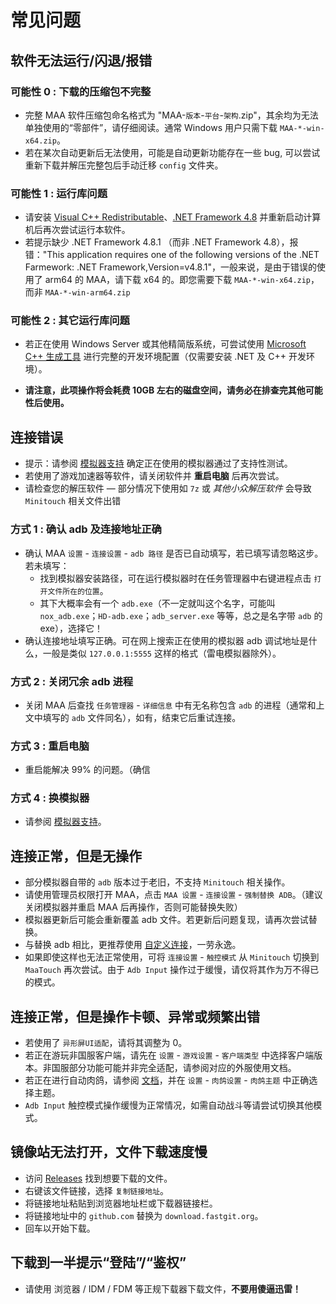 # 常见问题

## 软件无法运行/闪退/报错

### 可能性 0 : 下载的压缩包不完整

- 完整 MAA 软件压缩包命名格式为 "MAA-`版本`-`平台`-`架构`.zip"，其余均为无法单独使用的“零部件”，请仔细阅读。通常 Windows 用户只需下载 `MAA-*-win-x64.zip`。
- 若在某次自动更新后无法使用，可能是自动更新功能存在一些 bug, 可以尝试重新下载并解压完整包后手动迁移 `config` 文件夹。

### 可能性 1 : 运行库问题

- 请安装 [Visual C++ Redistributable](https://docs.microsoft.com/zh-CN/cpp/windows/latest-supported-vc-redist?view=msvc-160#visual-studio-2015-2017-2019-and-2022)、[.NET Framework 4.8](https://dotnet.microsoft.com/download/dotnet-framework/net48) 并重新启动计算机后再次尝试运行本软件。
- 若提示缺少 .NET Framework 4.8.1 （而非 .NET Framework 4.8），报错："This application requires one of the following versions of the .NET Farmework: .NET Framework,Version=v4.8.1"，一般来说，是由于错误的使用了 arm64 的 MAA，请下载 x64 的。即您需要下载 `MAA-*-win-x64.zip`，而非 `MAA-*-win-arm64.zip`

### 可能性 2 : 其它运行库问题

- 若正在使用 Windows Server 或其他精简版系统，可尝试使用 [Microsoft C++ 生成工具](https://visualstudio.microsoft.com/zh-hans/visual-cpp-build-tools/) 进行完整的开发环境配置（仅需要安装 .NET 及 C++ 开发环境）。

- **请注意，此项操作将会耗费 10GB 左右的磁盘空间，请务必在排查完其他可能性后使用。**

## 连接错误

- 提示：请参阅 [模拟器支持](1.3-模拟器支持.md) 确定正在使用的模拟器通过了支持性测试。
- 若使用了游戏加速器等软件，请关闭软件并 **重启电脑** 后再次尝试。
- 请检查您的解压软件 — 部分情况下使用如 `7z` 或 _其他小众解压软件_ 会导致 `Minitouch` 相关文件出错

### 方式 1 : 确认 adb 及连接地址正确

- 确认 MAA `设置` - `连接设置` - `adb 路径` 是否已自动填写，若已填写请忽略这步。若未填写：
  - 找到模拟器安装路径，可在运行模拟器时在任务管理器中右键进程点击 `打开文件所在的位置`。
  - 其下大概率会有一个 `adb.exe`（不一定就叫这个名字，可能叫 `nox_adb.exe`；`HD-adb.exe`；`adb_server.exe` 等等，总之是名字带 `adb` 的 exe），选择它！
- 确认连接地址填写正确。可在网上搜索正在使用的模拟器 adb 调试地址是什么，一般是类似 `127.0.0.1:5555` 这样的格式（雷电模拟器除外）。

### 方式 2 : 关闭冗余 adb 进程

- 关闭 MAA 后查找 `任务管理器` - `详细信息` 中有无名称包含 `adb` 的进程（通常和上文中填写的 `adb` 文件同名），如有，结束它后重试连接。

### 方式 3 : 重启电脑

- 重启能解决 99% 的问题。（确信

### 方式 4 : 换模拟器

- 请参阅 [模拟器支持](1.3-模拟器支持.md)。

## 连接正常，但是无操作

- 部分模拟器自带的 `adb` 版本过于老旧，不支持 `Minitouch` 相关操作。
- 请使用管理员权限打开 MAA，点击 `MAA 设置` - `连接设置` - `强制替换 ADB`。（建议关闭模拟器并重启 MAA 后再操作，否则可能替换失败）
- 模拟器更新后可能会重新覆盖 adb 文件。若更新后问题复现，请再次尝试替换。
- 与替换 adb 相比，更推荐使用 [自定义连接](1.2-详细介绍.md#自定义连接)，一劳永逸。
- 如果即使这样也无法正常使用，可将 `连接设置` - `触控模式` 从 `Minitouch` 切换到 `MaaTouch` 再次尝试。由于 `Adb Input` 操作过于缓慢，请仅将其作为万不得已的模式。

## 连接正常，但是操作卡顿、异常或频繁出错

- 若使用了 `异形屏UI适配`，请将其调整为 0。
- 若正在游玩非国服客户端，请先在 `设置` - `游戏设置` - `客户端类型` 中选择客户端版本。非国服部分功能可能并非完全适配，请参阅对应的外服使用文档。
- 若正在进行自动肉鸽，请参阅 [文档](1.1-详细介绍.md#一键长草：自动肉鸽)，并在 `设置` - `肉鸽设置` - `肉鸽主题` 中正确选择主题。
- `Adb Input` 触控模式操作缓慢为正常情况，如需自动战斗等请尝试切换其他模式。

## 镜像站无法打开，文件下载速度慢

- 访问 [Releases](https://github.com/MaaAssistantArknights/MaaAssistantArknights/releases) 找到想要下载的文件。
- 右键该文件链接，选择 `复制链接地址`。
- 将链接地址粘贴到浏览器地址栏或下载器链接栏。
- 将链接地址中的 `github.com` 替换为 `download.fastgit.org`。
- 回车以开始下载。

## 下载到一半提示“登陆”/“鉴权”

- 请使用 浏览器 / IDM / FDM 等正规下载器下载文件，**不要用傻逼迅雷！**
